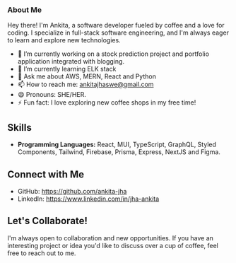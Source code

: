 ### About Me

Hey there! I'm Ankita, a software developer fueled by coffee and a love for coding. I specialize in full-stack software engineering, and I'm always eager to learn and explore new technologies.

- 🔭 I’m currently working on a stock prediction project and portfolio application integrated with blogging.
- 🌱 I’m currently learning ELK stack
- 💬 Ask me about AWS, MERN, React and Python
- 📫 How to reach me: ankitajhaswe@gmail.com
- 😄 Pronouns: SHE/HER.
- ⚡ Fun fact: I love exploring new coffee shops in my free time!

## Skills

- **Programming Languages:** React, MUI, TypeScript, GraphQL, Styled Components, Tailwind, Firebase, Prisma, Express, NextJS and Figma.

## Connect with Me

- GitHub: https://github.com/ankita-jha
- LinkedIn: https://www.linkedin.com/in/jha-ankita


## Let's Collaborate!

I'm always open to collaboration and new opportunities. If you have an interesting project or idea you'd like to discuss over a cup of coffee, feel free to reach out to me. 
